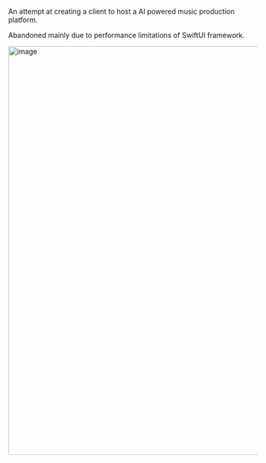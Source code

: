 An attempt at creating a client to host a AI powered music production platform.

Abandoned mainly due to performance limitations of SwiftUI framework.

<img width="1450" height="826" alt="image" src="https://github.com/user-attachments/assets/b20bd3a7-7302-4ccd-9093-119487d4c411" />
